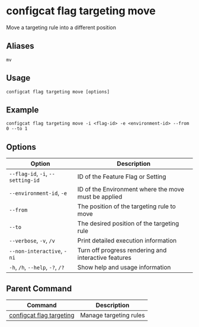 # configcat flag targeting move
Move a targeting rule into a different position
## Aliases
`mv`
## Usage
```
configcat flag targeting move [options]
```
## Example
```
configcat flag targeting move -i <flag-id> -e <environment-id> --from 0 --to 1
```
## Options
| Option | Description |
| ------ | ----------- |
| `--flag-id`, `-i`, `--setting-id` | ID of the Feature Flag or Setting |
| `--environment-id`, `-e` | ID of the Environment where the move must be applied |
| `--from` | The position of the targeting rule to move |
| `--to` | The desired position of the targeting rule |
| `--verbose`, `-v`, `/v` | Print detailed execution information |
| `--non-interactive`, `-ni` | Turn off progress rendering and interactive features |
| `-h`, `/h`, `--help`, `-?`, `/?` | Show help and usage information |
## Parent Command
| Command | Description |
| ------ | ----------- |
| [configcat flag targeting](configcat-flag-targeting.md) | Manage targeting rules |

